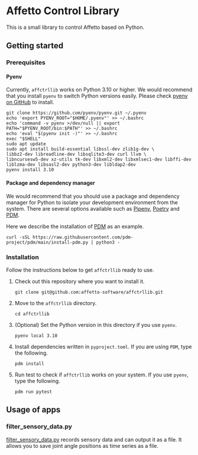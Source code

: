 # Affetto Control Library

This is a small library to control Affetto based on Python.

## Getting started
### Prerequisites
#### Pyenv

Currently, `affctrllib` works on Python 3.10 or higher. We would
recommend that you install `pyenv` to switch Python versions easily.
Please check [pyenv on GitHub](https://github.com/pyenv/pyenv) to
install.

``` shell
git clone https://github.com/pyenv/pyenv.git ~/.pyenv
echo 'export PYENV_ROOT="$HOME/.pyenv"' >> ~/.bashrc
echo 'command -v pyenv >/dev/null || export PATH="$PYENV_ROOT/bin:$PATH"' >> ~/.bashrc
echo 'eval "$(pyenv init -)"' >> ~/.bashrc
exec "$SHELL"
sudo apt update
sudo apt install build-essential libssl-dev zlib1g-dev \
libbz2-dev libreadline-dev libsqlite3-dev curl llvm \
libncursesw5-dev xz-utils tk-dev libxml2-dev libxmlsec1-dev libffi-dev liblzma-dev libsasl2-dev python3-dev libldap2-dev
pyenv install 3.10

```

#### Package and dependency manager

We would recommend that you should use a package and dependency
manager for Python to isolate your development environment from the
system. There are several options available such as
[Pipenv](https://pipenv.pypa.io/en/latest/),
[Poetry](https://python-poetry.org/) and
[PDM](https://pdm.fming.dev/latest/).

Here we describe the installation of
[PDM](https://pdm.fming.dev/latest/) as an example.

``` shell
curl -sSL https://raw.githubusercontent.com/pdm-project/pdm/main/install-pdm.py | python3 -

```

### Installation

Follow the instructions below to get `affctrllib` ready to use.

  1. Check out this repository where you want to install it.
     ``` shell
     git clone git@github.com:affetto-software/affctrllib.git

     ```
  2. Move to the `affctrllib` directory.
     ``` shell
     cd affctrllib

     ```
  3. (Optional) Set the Python version in this directory if you use `pyenv`.
     ``` shell
     pyenv local 3.10

     ```
  4. Install dependencies written in `pyproject.toml`. If you are
     using `PDM`, type the following.
     ``` shell
     pdm install

     ```
  5. Run test to check if `affctrllib` works on your system. If you
     use `pyenv`, type the following.
     ``` shell
     pdm run pytest

     ```

## Usage of apps
### filter_sensory_data.py
[filter_sensory_data.py](apps/filter_sensory_data.py) records sensory
data and can output it as a file. It allows you to save joint angle
positions as time series as a file.
